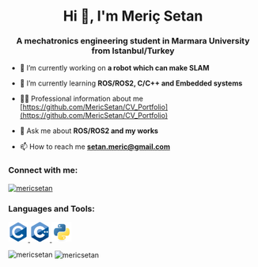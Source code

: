 
<h1 align="center">Hi 👋, I'm Meriç Setan</h1>
<h3 align="center">A mechatronics engineering student in Marmara University from Istanbul/Turkey</h3>

- 🔭 I’m currently working on **a robot which can make SLAM**

- 🌱 I’m currently learning **ROS/ROS2, C/C++ and Embedded systems**

- 👨‍💻 Professional information about me [https://github.com/MericSetan/CV_Portfolio](https://github.com/MericSetan/CV_Portfolio)

- 💬 Ask me about **ROS/ROS2 and my works**

- 📫 How to reach me **setan.meric@gmail.com**

<h3 align="left">Connect with me:</h3>
<p align="left">
<a href="https://linkedin.com/in/mericsetan" target="blank"><img align="center" src="https://raw.githubusercontent.com/rahuldkjain/github-profile-readme-generator/master/src/images/icons/Social/linked-in-alt.svg" alt="mericsetan" height="30" width="40" /></a>
</p>

<h3 align="left">Languages and Tools:</h3>
<p align="left"> <a href="https://www.cprogramming.com/" target="_blank" rel="noreferrer"> <img src="https://raw.githubusercontent.com/devicons/devicon/master/icons/c/c-original.svg" alt="c" width="40" height="40"/> </a> <a href="https://www.w3schools.com/cpp/" target="_blank" rel="noreferrer"> <img src="https://raw.githubusercontent.com/devicons/devicon/master/icons/cplusplus/cplusplus-original.svg" alt="cplusplus" width="40" height="40"/> </a> <a href="https://www.python.org" target="_blank" rel="noreferrer"> <img src="https://raw.githubusercontent.com/devicons/devicon/master/icons/python/python-original.svg" alt="python" width="40" height="40"/> </a> </p>

<p><img align="left" src="https://github-readme-stats.vercel.app/api/top-langs?username=mericsetan&show_icons=true&locale=en&layout=compact" alt="mericsetan" /></p>

<p>&nbsp;<img align="center" src="https://github-readme-stats.vercel.app/api?username=mericsetan&show_icons=true&locale=en" alt="mericsetan" /></p>
